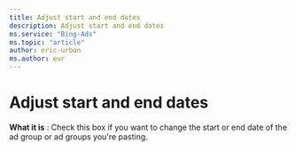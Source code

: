 ```yaml
---
title: Adjust start and end dates
description: Adjust start and end dates
ms.service: "Bing-Ads"
ms.topic: "article"
author: eric-urban
ms.author: eur
---
```


# Adjust start and end dates

**What it is** : Check this box if you want to change the start or end date of the ad group or ad groups you're pasting.


